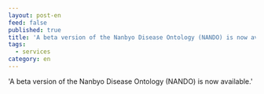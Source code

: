 ```yaml
---
layout: post-en
feed: false
published: true
title: 'A beta version of the Nanbyo Disease Ontology (NANDO) is now available.'
tags:
  - services
category: en
---
```


'A beta version of the Nanbyo Disease Ontology (NANDO) is now available.'
